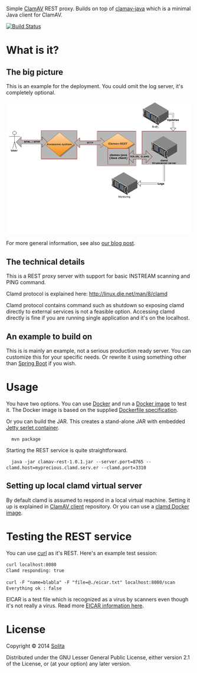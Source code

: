 Simple [ClamAV](http://www.clamav.net/) REST proxy. Builds on top of [clamav-java](https://github.com/solita/clamav-java) which is a minimal Java client for ClamAV.

[![Build Status](https://travis-ci.org/solita/clamav-rest.svg?branch=master)](https://travis-ci.org/solita/clamav-rest)

# What is it?

## The big picture

This is an example for the deployment. You could omit the log server, it's completely optional.

![Deployment example](img/virusscanner-deployment.png)

For more general information, see also [our blog post](http://dev.solita.fi/2015/06/02/rest-virusscan.html).

## The technical details

This is a REST proxy server with support for basic INSTREAM scanning and PING command. 

Clamd protocol is explained here:
http://linux.die.net/man/8/clamd

Clamd protocol contains command such as shutdown so exposing clamd directly to external services is not a feasible option. Accessing clamd directly is fine if you are running single application and it's on the localhost. 

## An example to build on

This is is mainly an example, not a serious production ready server. You can customize this for your specific needs. Or rewrite it using something
other than [Spring Boot](http://projects.spring.io/spring-boot/) if you wish.


# Usage

You have two options. You can use [Docker](https://www.docker.com/) and run a [Docker image](https://hub.docker.com/r/lokori/clamav-rest/) to test it. The Docker image is based on the supplied [Dockerfile specification](https://github.com/solita/clamav-rest/blob/master/Dockerfile).

Or you can build the JAR. This creates a stand-alone JAR with embedded [Jetty serlet container](http://www.eclipse.org/jetty/).

```
  mvn package
```

Starting the REST service is quite straightforward.

```
  java -jar clamav-rest-1.0.1.jar --server.port=8765 --clamd.host=myprecious.clamd.serv.er --clamd.port=3310
```

## Setting up local clamd virtual server

By default clamd is assumed to respond in a local virtual machine. Setting it up is explained in
[ClamAV client](https://github.com/solita/clamav-java) repository. Or you can use a [clamd Docker image](https://hub.docker.com/r/mkodockx/docker-clamav).

# Testing the REST service

You can use [curl](http://curl.haxx.se/) as it's REST. Here's an example test session:

```
curl localhost:8080
Clamd responding: true

curl -F "name=blabla" -F "file=@./eicar.txt" localhost:8080/scan
Everything ok : false
```

EICAR is a test file which is recognized as a virus by scanners even though it's not really a virus. Read more [EICAR information here](http://www.eicar.org/86-0-Intended-use.html).


# License

Copyright © 2014 [Solita](http://www.solita.fi)

Distributed under the GNU Lesser General Public License, either version 2.1 of the License, or 
(at your option) any later version.

